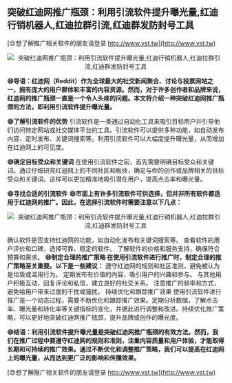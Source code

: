 ## **突破红迪网推广瓶颈：利用引流软件提升曝光量,红迪行销机器人,红迪拉群引流,红迪群发防封号工具**

[😍想了解推广相关软件的朋友请登录 http://www.vst.tw](http://www.vst.tw)

 <center><img src="https://vst.tw/MP4/tuiguang/png/6.png" alt="突破红迪网推广瓶颈：利用引流软件提升曝光量,红迪行销机器人,红迪拉群引流,红迪群发防封号工具"></center>

**😄导语：红迪网（Reddit）作为全球最大的社交新闻聚合、讨论与投票网站之一，拥有庞大的用户群体和丰富的内容资源。然而，对于许多创作者和品牌来说，红迪网的推广瓶颈一直是一个令人头疼的问题。本文将介绍一种突破红迪网推广瓶颈的方法，即利用引流软件提升曝光量。**

**😄了解引流软件的优势**
引流软件是一类通过自动化工具来吸引目标用户并引导他们访问特定网站或社交媒体平台的工具。引流软件可以提供多种功能，如自动发布内容、定时发布、关键词搜索等。利用引流软件可以大幅度提升曝光量，从而增加在红迪网上的可见度。

**😄确定目标受众和关键词**
在使用引流软件之前，首先需要明确目标受众和关键词。通过仔细研究红迪网上的不同社区和板块，确定与你的创作或品牌相关的目标受众和关键词。这样可以更加精准地吸引潜在用户，提高点击率和曝光量。

**😄寻找合适的引流软件**
**😄市面上有许多引流软件可供选择，但并非所有软件都适用于红迪网的推广。因此，在选择引流软件时需要注意以下几点：**

 <center><img src="https://vst.tw/MP4/tuiguang/png/2.png" alt="突破红迪网推广瓶颈：利用引流软件提升曝光量,红迪行销机器人,红迪拉群引流,红迪群发防封号工具"></center>

确认软件是否支持红迪网的功能，如自动化发布和关键词搜索等。
查看软件的用户评价和口碑，选择可靠、稳定的软件。
了解软件的价格和服务支持，确保符合预算和需求。
**😄制定合理的推广策略 在使用引流软件进行推广时，制定合理的推广策略至关重要。以下是一些建议：**
遵守红迪网的规则和社区准则，避免被认为是垃圾或滥用行为。
定期发布有价值的内容，吸引用户的兴趣和参与。
与其他用户积极互动，回复评论和私信，建立良好的社交关系。
注意推广的频率和方式，避免给用户带来过度的干扰或骚扰。
持续优化和跟踪推广效果 使用引流软件进行推广是一个动态过程，需要不断优化和跟踪推广效果。定期分析数据，了解点击率、曝光量和转化率等关键指标的变化，并据此进行调整和改进。持续优化推广策略，可以更好地突破红迪网推广瓶颈，提升品牌或创作的曝光度。

**😄结语：利用引流软件提升曝光量是突破红迪网推广瓶颈的有效方法。然而，我们在推广过程中要遵守红迪网的规则和准则，注重内容质量和用户体验，才能取得长期和可持续的推广效果。通过不断优化和调整推广策略，我们可以提高在红迪网上的曝光量，从而达到更广泛的影响和传播效果。**

[😍想了解推广相关软件的朋友请登录 http://www.vst.tw](http://www.vst.tw)




